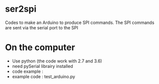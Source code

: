 # ser2spi
Codes to make an Arduino to produce SPI commands. The SPI commands are sent via the serial port to the SPI

# On the computer
- Use python (the code work with 2.7 and 3.6)
- need pySerial librairy installed
- code example : 
- example code : test_arduino.py
